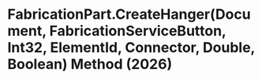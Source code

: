# FabricationPart.CreateHanger(Document, FabricationServiceButton, Int32, ElementId, Connector, Double, Boolean) Method (2026)

﻿